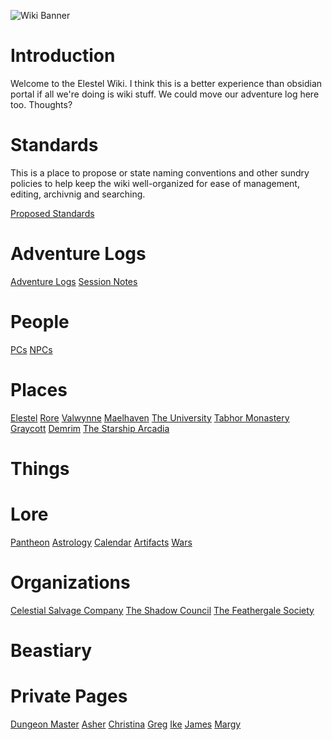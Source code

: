 <!-- TITLE: The Elestel Wiki -->
<!-- SUBTITLE: A World-Building Project -->

![Wiki Banner](https://i.imgur.com/2VEPwjG.jpg)
# Introduction
Welcome to the Elestel Wiki. I think this is a better experience than obsidian portal if all we're doing is wiki stuff. We could move our adventure log here too. Thoughts?

# Standards
This is a place to propose or state naming conventions and other sundry policies to help keep the wiki well-organized for ease of management, editing, archivnig and searching. 

[Proposed Standards](public/standards)

# Adventure Logs
[Adventure Logs](public/logs/home)
[Session Notes](public/session-notes/home)

# People

[PCs](public/people/player-characters)
[NPCs](public/people/npcs)

# Places

[Elestel](public/places/elestel)
[Rore](public/places/rore)
[Valwynne](public/places/valwynne)
[Maelhaven](public/places/maelhaven)
[The University](public/places/the_university)
[Tabhor Monastery](public/places/tabhor_monastery)
[Graycott](public/places/graycott)
[Demrim](public/places/demrim)
[The Starship Arcadia](public/places/arcadia)

# Things

# Lore

[Pantheon](public/lore/pantheon)
[Astrology](public/lore/astrology)
[Calendar](public/lore/calendar)
[Artifacts](public/lore/artifacts)
[Wars](public/lore/wars)

# Organizations
[Celestial Salvage Company](public/organizations/csc)
[The Shadow Council](public/organizations/shadow-council)
[The Feathergale Society](public/organizations/feathergale-society)

# Beastiary

# Private Pages
[Dungeon Master](private/dungeon-master/home)
[Asher](private/asher/home)
[Christina](private/christina/home)
[Greg](private/greg/home)
[Ike](private/ike/home)
[James](private/james/home)
[Margy](private/margy/home)
